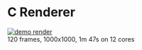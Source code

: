 # C Renderer

[![demo render](https://res.cloudinary.com/marcomontalbano/image/upload/v1612180214/video_to_markdown/images/streamable--970q40-c05b58ac6eb4c4700831b2b3070cd403.jpg)](https://streamable.com/970q40 "demo render")  
120 frames, 1000x1000, 1m 47s on 12 cores
